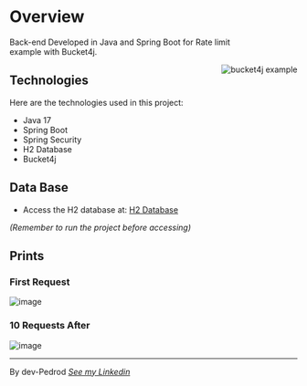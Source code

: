 # Overview
Back-end Developed in Java and Spring Boot for Rate limit <br/> 
example with Bucket4j.

<img align="right" alt="bucket4j example" src="https://user-images.githubusercontent.com/86006066/185798735-23477ab1-f318-4dc9-a4b1-132c92db7c72.png">

## Technologies

Here are the technologies used in this project:

- Java 17
- Spring Boot
- Spring Security
- H2 Database
- Bucket4j

## Data Base

- Access the H2 database at: [H2 Database](http://localhost:8080/h2-console/)
  
 *(Remember to run the project before accessing)*
  
 ## Prints
 
  ### First Request
  ![image](https://user-images.githubusercontent.com/86006066/185798799-5ed6b122-dc9a-44dd-8a0f-4c2c110539ae.png)
  
  ### 10 Requests After
  ![image](https://user-images.githubusercontent.com/86006066/185798869-327142a1-855e-4672-b68f-c43b5e83bbfa.png)
  
---
By dev-Pedrod  [*See my Linkedin*](https://www.linkedin.com/in/pedrooliveiradev/)

